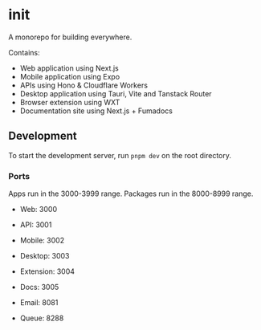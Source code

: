 # init

A monorepo for building everywhere.

Contains:

- Web application using Next.js
- Mobile application using Expo
- APIs using Hono & Cloudflare Workers
- Desktop application using Tauri, Vite and Tanstack Router
- Browser extension using WXT
- Documentation site using Next.js + Fumadocs

## Development

To start the development server, run `pnpm dev` on the root directory.

### Ports

Apps run in the 3000-3999 range. Packages run in the 8000-8999 range.

- Web: 3000
- API: 3001
- Mobile: 3002
- Desktop: 3003
- Extension: 3004
- Docs: 3005

- Email: 8081
- Queue: 8288
